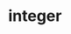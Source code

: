 # integer

<!-- TODO-START
TODO: Fill short description here.

## Type signature

TODO: Fill type signature down below.

```
any ⇒ any
```

## Examples

TODO: List at least one example down below.

```javascript
integer(); // ⇒ TODO
```

## Questions

TODO: List questions that may this function answers.
TODO-END -->

